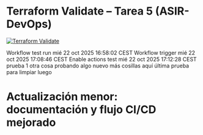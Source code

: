# Terraform Validate – Tarea 5 (ASIR-DevOps)

[![Terraform Validate](https://github.com/BoFeLu/terraform-validate-t5/actions/workflows/validate.yml/badge.svg)](https://github.com/BoFeLu/terraform-validate-t5/actions/workflows/validate.yml)


Workflow test run mié 22 oct 2025 16:58:02 CEST
Workflow trigger mié 22 oct 2025 17:08:46 CEST
Enable actions test mié 22 oct 2025 17:12:28 CEST
prueba 1
otra cosa
probando algo nuevo
más cosillas aquí
última prueba para limpiar luego

# Actualización menor: documentación y flujo CI/CD mejorado
